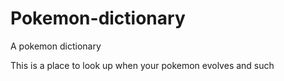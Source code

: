 # Pokemon-dictionary
A pokemon dictionary

This is a place to look up when your pokemon evolves and such
